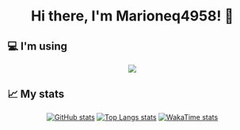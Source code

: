 <h1 align="center">Hi there, I'm Marioneq4958! 👋</h1>
  
<h2>💻 I'm using</h3>
  
<p align="center">
  <a href="https://skillicons.dev">
    <img src="https://skillicons.dev/icons?i=html,css,js,py,ts,nodejs,vue,nuxt,react,tailwind,express,fastapi,figma,firebase,git,github,mongodb,netlify,postgres,vscode&perline=10" />
  </a>
</p>

<h2>📈 My stats</h3>
 
<span align="center">
  
  [![GitHub stats](https://github-readme-stats.vercel.app/api?username=Marioneq4958&theme=tokyonight)](https://github.com/Marioneq4958)
  [![Top Langs stats](https://github-readme-stats.vercel.app/api/top-langs/?username=Marioneq4958&layout=compact&theme=tokyonight&langs_count=8)](https://github.com/Marioneq4958)
  [![WakaTime stats](https://github-readme-stats.vercel.app/api/wakatime?username=marioneq4958&layout=compact&theme=tokyonight&langs_count=8)](https://github.com/anuraghazra/github-readme-stats)
  
</span>
